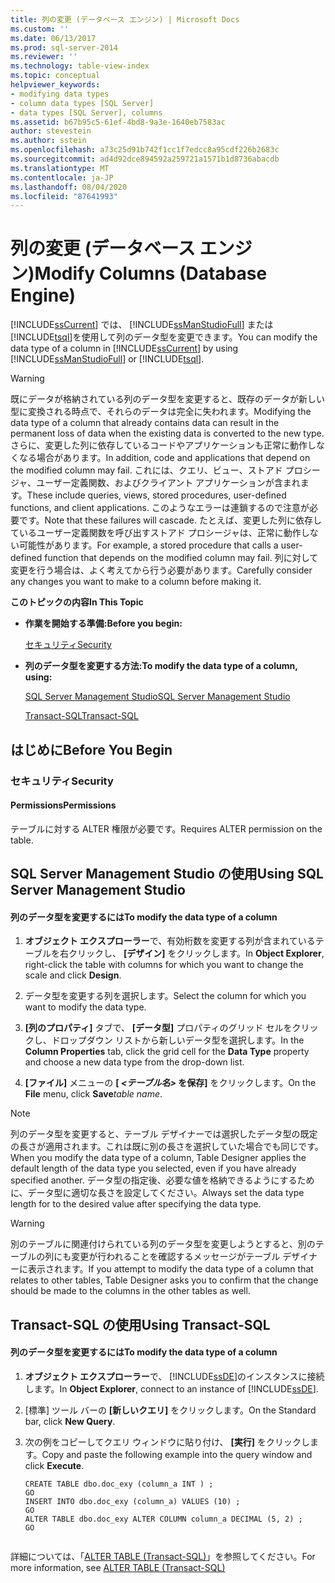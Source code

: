 ```yaml
---
title: 列の変更 (データベース エンジン) | Microsoft Docs
ms.custom: ''
ms.date: 06/13/2017
ms.prod: sql-server-2014
ms.reviewer: ''
ms.technology: table-view-index
ms.topic: conceptual
helpviewer_keywords:
- modifying data types
- column data types [SQL Server]
- data types [SQL Server], columns
ms.assetid: b67b95c5-61ef-4bd8-9a3e-1640eb7583ac
author: stevestein
ms.author: sstein
ms.openlocfilehash: a73c25d91b742f1cc1f7edcc8a95cdf226b2683c
ms.sourcegitcommit: ad4d92dce894592a259721a1571b1d8736abacdb
ms.translationtype: MT
ms.contentlocale: ja-JP
ms.lasthandoff: 08/04/2020
ms.locfileid: "87641993"
---
```

# <a name="modify-columns-database-engine"></a><span data-ttu-id="3f311-102">列の変更 (データベース エンジン)</span><span class="sxs-lookup"><span data-stu-id="3f311-102">Modify Columns (Database Engine)</span></span>
  <span data-ttu-id="3f311-103">[!INCLUDE[ssCurrent](../../includes/sscurrent-md.md)] では、 [!INCLUDE[ssManStudioFull](../../includes/ssmanstudiofull-md.md)] または [!INCLUDE[tsql](../../includes/tsql-md.md)]を使用して列のデータ型を変更できます。</span><span class="sxs-lookup"><span data-stu-id="3f311-103">You can modify the data type of a column in [!INCLUDE[ssCurrent](../../includes/sscurrent-md.md)] by using [!INCLUDE[ssManStudioFull](../../includes/ssmanstudiofull-md.md)] or [!INCLUDE[tsql](../../includes/tsql-md.md)].</span></span>  
  
> [!WARNING]  
>  <span data-ttu-id="3f311-104">既にデータが格納されている列のデータ型を変更すると、既存のデータが新しい型に変換される時点で、それらのデータは完全に失われます。</span><span class="sxs-lookup"><span data-stu-id="3f311-104">Modifying the data type of a column that already contains data can result in the permanent loss of data when the existing data is converted to the new type.</span></span> <span data-ttu-id="3f311-105">さらに、変更した列に依存しているコードやアプリケーションも正常に動作しなくなる場合があります。</span><span class="sxs-lookup"><span data-stu-id="3f311-105">In addition, code and applications that depend on the modified column may fail.</span></span> <span data-ttu-id="3f311-106">これには、クエリ、ビュー、ストアド プロシージャ、ユーザー定義関数、およびクライアント アプリケーションが含まれます。</span><span class="sxs-lookup"><span data-stu-id="3f311-106">These include queries, views, stored procedures, user-defined functions, and client applications.</span></span> <span data-ttu-id="3f311-107">このようなエラーは連鎖するので注意が必要です。</span><span class="sxs-lookup"><span data-stu-id="3f311-107">Note that these failures will cascade.</span></span> <span data-ttu-id="3f311-108">たとえば、変更した列に依存しているユーザー定義関数を呼び出すストアド プロシージャは、正常に動作しない可能性があります。</span><span class="sxs-lookup"><span data-stu-id="3f311-108">For example, a stored procedure that calls a user-defined function that depends on the modified column may fail.</span></span> <span data-ttu-id="3f311-109">列に対して変更を行う場合は、よく考えてから行う必要があります。</span><span class="sxs-lookup"><span data-stu-id="3f311-109">Carefully consider any changes you want to make to a column before making it.</span></span>  
  
 <span data-ttu-id="3f311-110">**このトピックの内容**</span><span class="sxs-lookup"><span data-stu-id="3f311-110">**In This Topic**</span></span>  
  
-   <span data-ttu-id="3f311-111">**作業を開始する準備:**</span><span class="sxs-lookup"><span data-stu-id="3f311-111">**Before you begin:**</span></span>  
  
     [<span data-ttu-id="3f311-112">セキュリティ</span><span class="sxs-lookup"><span data-stu-id="3f311-112">Security</span></span>](#Security)  
  
-   <span data-ttu-id="3f311-113">**列のデータ型を変更する方法:**</span><span class="sxs-lookup"><span data-stu-id="3f311-113">**To modify the data type of a column, using:**</span></span>  
  
     [<span data-ttu-id="3f311-114">SQL Server Management Studio</span><span class="sxs-lookup"><span data-stu-id="3f311-114">SQL Server Management Studio</span></span>](#SSMSProcedure)  
  
     [<span data-ttu-id="3f311-115">Transact-SQL</span><span class="sxs-lookup"><span data-stu-id="3f311-115">Transact-SQL</span></span>](#TsqlProcedure)  
  
##  <a name="before-you-begin"></a><a name="BeforeYouBegin"></a> <span data-ttu-id="3f311-116">はじめに</span><span class="sxs-lookup"><span data-stu-id="3f311-116">Before You Begin</span></span>  
  
###  <a name="security"></a><a name="Security"></a> <span data-ttu-id="3f311-117">セキュリティ</span><span class="sxs-lookup"><span data-stu-id="3f311-117">Security</span></span>  
  
####  <a name="permissions"></a><a name="Permissions"></a> <span data-ttu-id="3f311-118">Permissions</span><span class="sxs-lookup"><span data-stu-id="3f311-118">Permissions</span></span>  
 <span data-ttu-id="3f311-119">テーブルに対する ALTER 権限が必要です。</span><span class="sxs-lookup"><span data-stu-id="3f311-119">Requires ALTER permission on the table.</span></span>  
  
##  <a name="using-sql-server-management-studio"></a><a name="SSMSProcedure"></a> <span data-ttu-id="3f311-120">SQL Server Management Studio の使用</span><span class="sxs-lookup"><span data-stu-id="3f311-120">Using SQL Server Management Studio</span></span>  
  
#### <a name="to-modify-the-data-type-of-a-column"></a><span data-ttu-id="3f311-121">列のデータ型を変更するには</span><span class="sxs-lookup"><span data-stu-id="3f311-121">To modify the data type of a column</span></span>  
  
1.  <span data-ttu-id="3f311-122">**オブジェクト エクスプローラー**で、有効桁数を変更する列が含まれているテーブルを右クリックし、 **[デザイン]** をクリックします。</span><span class="sxs-lookup"><span data-stu-id="3f311-122">In **Object Explorer**, right-click the table with columns for which you want to change the scale and click **Design**.</span></span>  
  
2.  <span data-ttu-id="3f311-123">データ型を変更する列を選択します。</span><span class="sxs-lookup"><span data-stu-id="3f311-123">Select the column for which you want to modify the data type.</span></span>  
  
3.  <span data-ttu-id="3f311-124">**[列のプロパティ]** タブで、 **[データ型]** プロパティのグリッド セルをクリックし、ドロップダウン リストから新しいデータ型を選択します。</span><span class="sxs-lookup"><span data-stu-id="3f311-124">In the **Column Properties** tab, click the grid cell for the **Data Type** property and choose a new data type from the drop-down list.</span></span>  
  
4.  <span data-ttu-id="3f311-125">**[ファイル]** メニューの **[ _<テーブル名>_ を保存]** をクリックします。</span><span class="sxs-lookup"><span data-stu-id="3f311-125">On the **File** menu, click **Save**_table name_.</span></span>  
  
> [!NOTE]  
>  <span data-ttu-id="3f311-126">列のデータ型を変更すると、テーブル デザイナーでは選択したデータ型の既定の長さが適用されます。これは既に別の長さを選択していた場合でも同じです。</span><span class="sxs-lookup"><span data-stu-id="3f311-126">When you modify the data type of a column, Table Designer applies the default length of the data type you selected, even if you have already specified another.</span></span> <span data-ttu-id="3f311-127">データ型の指定後、必要な値を格納できるようにするために、データ型に適切な長さを設定してください。</span><span class="sxs-lookup"><span data-stu-id="3f311-127">Always set the data type length for to the desired value after specifying the data type.</span></span>  
  
> [!WARNING]  
>  <span data-ttu-id="3f311-128">別のテーブルに関連付けられている列のデータ型を変更しようとすると、別のテーブルの列にも変更が行われることを確認するメッセージがテーブル デザイナーに表示されます。</span><span class="sxs-lookup"><span data-stu-id="3f311-128">If you attempt to modify the data type of a column that relates to other tables, Table Designer asks you to confirm that the change should be made to the columns in the other tables as well.</span></span>  
  
##  <a name="using-transact-sql"></a><a name="TsqlProcedure"></a> <span data-ttu-id="3f311-129">Transact-SQL の使用</span><span class="sxs-lookup"><span data-stu-id="3f311-129">Using Transact-SQL</span></span>  
  
#### <a name="to-modify-the-data-type-of-a-column"></a><span data-ttu-id="3f311-130">列のデータ型を変更するには</span><span class="sxs-lookup"><span data-stu-id="3f311-130">To modify the data type of a column</span></span>  
  
1.  <span data-ttu-id="3f311-131">**オブジェクト エクスプローラー**で、 [!INCLUDE[ssDE](../../includes/ssde-md.md)]のインスタンスに接続します。</span><span class="sxs-lookup"><span data-stu-id="3f311-131">In **Object Explorer**, connect to an instance of [!INCLUDE[ssDE](../../includes/ssde-md.md)].</span></span>  
  
2.  <span data-ttu-id="3f311-132">[標準] ツール バーの **[新しいクエリ]** をクリックします。</span><span class="sxs-lookup"><span data-stu-id="3f311-132">On the Standard bar, click **New Query**.</span></span>  
  
3.  <span data-ttu-id="3f311-133">次の例をコピーしてクエリ ウィンドウに貼り付け、 **[実行]** をクリックします。</span><span class="sxs-lookup"><span data-stu-id="3f311-133">Copy and paste the following example into the query window and click **Execute**.</span></span>  
  
    ```  
    CREATE TABLE dbo.doc_exy (column_a INT ) ;  
    GO  
    INSERT INTO dbo.doc_exy (column_a) VALUES (10) ;  
    GO  
    ALTER TABLE dbo.doc_exy ALTER COLUMN column_a DECIMAL (5, 2) ;  
    GO  
  
    ```  
  
 <span data-ttu-id="3f311-134">詳細については、「[ALTER TABLE &#40;Transact-SQL&#41;](/sql/t-sql/statements/alter-table-transact-sql)」を参照してください。</span><span class="sxs-lookup"><span data-stu-id="3f311-134">For more information, see [ALTER TABLE &#40;Transact-SQL&#41;](/sql/t-sql/statements/alter-table-transact-sql)</span></span>  
  
  
